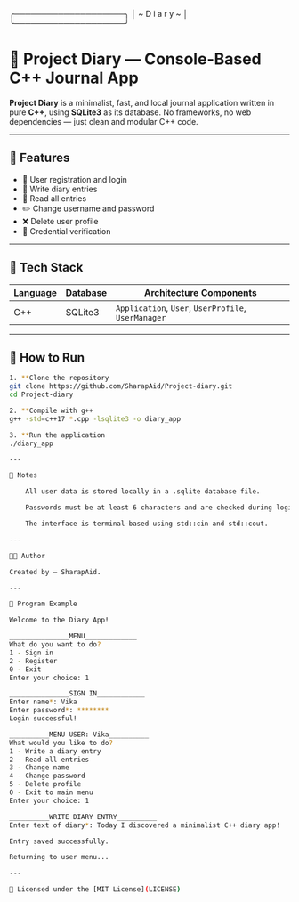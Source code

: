 ╭────────────────────╮
│    ~ D i a r y ~   │
╰────────────────────╯

# 📓 Project Diary — Console-Based C++ Journal App

**Project Diary** is a minimalist, fast, and local journal application written in pure **C++**, using **SQLite3** as its database. No frameworks, no web dependencies — just clean and modular C++ code.

---

## 🚀 Features

- 👤 User registration and login
- 📝 Write diary entries
- 📖 Read all entries
- ✏️ Change username and password
- ❌ Delete user profile
- 🔐 Credential verification

---

## 🧰 Tech Stack

| Language | Database | Architecture Components      |
|----------|----------|------------------------------|
| C++      | SQLite3  | `Application`, `User`, `UserProfile`, `UserManager` |

---

## 🔧 How to Run

```bash
1. **Clone the repository
git clone https://github.com/SharapAid/Project-diary.git
cd Project-diary

2. **Compile with g++
g++ -std=c++17 *.cpp -lsqlite3 -o diary_app

3. **Run the application
./diary_app

---

📌 Notes

    All user data is stored locally in a .sqlite database file.

    Passwords must be at least 6 characters and are checked during login/change/delete.

    The interface is terminal-based using std::cin and std::cout.

---

👩‍💻 Author

Created by — SharapAid.

---

📌 Program Example

Welcome to the Diary App!

_______________MENU_____________
What do you want to do?
1 - Sign in
2 - Register
0 - Exit
Enter your choice: 1

_______________SIGN IN____________
Enter name*: Vika
Enter password*: ********
Login successful!

__________MENU USER: Vika__________
What would you like to do?
1 - Write a diary entry
2 - Read all entries
3 - Change name
4 - Change password
5 - Delete profile
0 - Exit to main menu
Enter your choice: 1

__________WRITE DIARY ENTRY__________
Enter text of diary*: Today I discovered a minimalist C++ diary app!

Entry saved successfully.

Returning to user menu...

---

📄 Licensed under the [MIT License](LICENSE)

